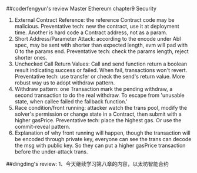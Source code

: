 ##coderfengyun's review
Master Ethereum chapter9 Security
1. External Contract Reference: the reference Contract code may be malicious.
   Preventative tech: new the contract, use it at deployment time. Another is hard code a Contract address, not as a param.
2. Short Address/Parameter Attack: according to the encode under AbI spec, may be sent with shorter than expected length, evm will pad with 0 to the params end.
   Preventative tech: check the params length, reject shorter ones.
3. Unchecked Call Return Values: Call and send function return a boolean result indicating success or failed. When fail, transactions won't revert. 
   Preventative tech: use transfer or check the send's return value. More robust way us to adopt withdraw pattern.
4. Withdraw pattern: one Transaction mark the pending withdraw, a second transaction to do the real withdraw. To escape from 'unusable state, when callee failed the fallback function.'
5. Race condition/front running: attacker watch the trans pool, modify the solver's permission or change state in a Contract, then submit with a higher gasPrice. 
   Preventative tech: place the highest gas. Or use the commit-reveal pattern.
6. Explanation of why front running will happen, though the transaction will be encoded through private key, everyone can see the trans can decode the msg with public key. So they can put a higher gasPrice transaction before the under-attack trans.


##dingding's review:
1、今天继续学习第八章的内容，以太坊智能合约
